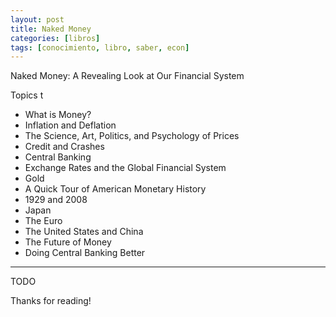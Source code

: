```yaml
---
layout: post
title: Naked Money
categories: [libros]
tags: [conocimiento, libro, saber, econ]
---
```


<!--Resumen-->
Naked Money: A Revealing Look at Our Financial System

Topics 
t
- What is Money?
- Inflation and Deflation
- The Science, Art, Politics, and Psychology of Prices
- Credit and Crashes
- Central Banking
- Exchange Rates and the Global Financial System
- Gold
- A Quick Tour of American Monetary History
- 1929 and 2008
- Japan
- The Euro
- The United States and China
- The Future of Money
- Doing Central Banking Better

---

<!--more-->
TODO
  
Thanks for reading!